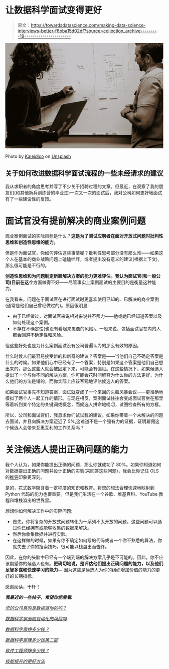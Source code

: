 # 让数据科学面试变得更好

> 原文：<https://towardsdatascience.com/making-data-science-interviews-better-f6bba15d02df?source=collection_archive---------19----------------------->

![](img/5930e286a652b8e247c4755d5e8cfce0.png)

Photo by [Kaleidico](https://unsplash.com/@kaleidico?utm_source=unsplash&utm_medium=referral&utm_content=creditCopyText) on [Unsplash](https://unsplash.com/s/photos/whiteboard?utm_source=unsplash&utm_medium=referral&utm_content=creditCopyText)

## 关于如何改进数据科学面试流程的一些未经请求的建议

我从求职者的角度思考并写了不少关于招聘过程的文章。但最近，在观察了我的朋友们(和其他新兵训练营的毕业生)一次又一次的面试后，我对公司如何更好地面试有了一些建设性的反馈。

# 面试官没有提前解决的商业案例问题

商业案例面试的实际目标是什么？**这是为了测试应聘者在面对开放式问题时批判性思维和创造性思维的能力。**

但是作为面试官，你如何评估这些事情呢？批判性思考部分没有那么难——如果这个人在基本的商业战略问题上磕磕绊绊，或者提出没有意义的建议(根据上下文),那么很可能是不行的。

**创造性思维和为问题制定新颖解决方案的能力更难评估。我认为面试官(和一般公司)目前在这个**方面做得不好——尽管事实上案例面试的主要目的是衡量这种能力。

在我看来，问题在于面试官在进行面试时更喜欢使用已知的、已解决的商业案例(通常是他们自己曾经做过的)。原因很明显:

*   由于已经做过，对面试官来说相对来说并不费力——他或她已经知道答案以及如何处理这个案例。
*   不存在不确定性(也没有看起来愚蠢的风险)。一般来说，包括面试官在内的人都会回避不确定性和风险。

但这些好处也是为什么案例面试没有公司普遍认为的那么有效的原因。

什么时候人们最容易接受新的和新奇的建议？答案是——当他们自己不确定答案是什么的时候。如果他们心中已经有了一个答案，特别是如果这个答案是他们自己想出来的，那么这些人就会被固定下来，可能会有偏见。在这些情况下，如果候选人提出了一个与你不同的解决方案，你可能会花时间解释为什么你的方法更好，为什么他们的方法是错的，而你实际上应该客观地评估候选人的答案。

如果面试官事先不知道答案，面试就变成了一个来回的头脑风暴会议——更准确地模拟了两个人一起工作的情形。与现在相反，案例面试往往会变成面试官坐在那里等着听到某个特定的关键词或概念，而候选人拼命地唠叨，试图检查所有的方框。

所以，公司和面试官们，我恳求你们试试我的建议。如果你带着一个未解决的问题去面试，并且向解决方案迈近了 5%,这难道不是一个强有力的证据，证明雇佣这个候选人会带来互惠互利的工作关系吗？

# 关注候选人提出正确问题的能力

我个人认为，如果你能提出正确的问题，那么你就成功了 80%。如果你知道如何对数据提出正确的问题并设计正确的实验(来回答这些问题)，我会比你记住 OLS 的[推导](https://are.berkeley.edu/courses/EEP118/current/derive_ols.pdf)印象更深刻。

是的，花式数学隐含着一定程度的知识和教育。将您的想法合理快速地映射到 Python 代码的能力也很重要。但是我们生活在一个谷歌、维基百科、YouTube 教程和堆栈溢出的世界里。

想想你如何解决工作中的实际问题:

*   首先，你将复杂的开放式问题转化为一系列不太开放的问题，这些问题可以通过你已经拥有或能够收集的数据来解决。
*   然后你收集数据并进行实验。
*   在这样做的时候，如果有你不确定如何写的代码或者一个你不熟悉的算法，你就失去了你的搜索技巧，很可能以栈溢出而告终。

因此，在你的头脑中已经有一个端到端的解决方案几乎是不可能的。因此，你不应该期望你的候选人也有。**更确切地说，是评估他们提出正确问题的能力，以及他们足智多谋和快速学习的能力—** 因为这些是候选人为你的组织增加价值的能力的更好的长期指标。

感谢阅读，干杯！

***我最近的一些帖子，希望你能看看:***

[*您的公司真的是数据驱动的吗？*](/is-your-company-truly-data-driven-2cf5feaa3cfb)

[*数据科学家面临自动化的风险吗*](/is-the-data-science-profession-at-risk-of-automation-ae162b5f052f)

[*数据科学家挣多少钱？*](/how-much-do-data-scientists-make-cbd7ec2b458)

[*数据科学家赚多少钱第二部*](/how-much-do-data-scientists-make-part-2-cb959a0d05f)

[*软件工程师挣多少钱？*](/how-much-do-software-engineers-make-60565f50f579)

[*技能提升的更好方法*](/a-better-way-to-skill-up-b2e5ee87dd0a)